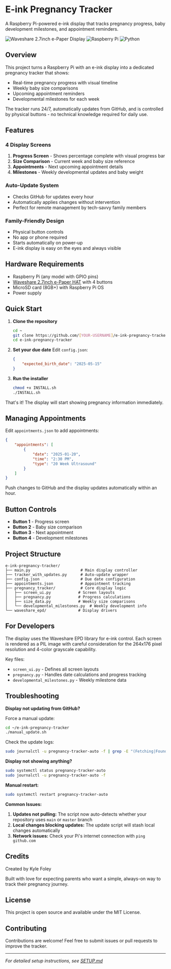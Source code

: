# E-ink Pregnancy Tracker

A Raspberry Pi-powered e-ink display that tracks pregnancy progress, baby development milestones, and appointment reminders.

![Waveshare 2.7inch e-Paper Display](https://img.shields.io/badge/Display-Waveshare%202.7inch-blue)
![Raspberry Pi](https://img.shields.io/badge/Platform-Raspberry%20Pi-red)
![Python](https://img.shields.io/badge/Language-Python%203-green)

## Overview

This project turns a Raspberry Pi with an e-ink display into a dedicated pregnancy tracker that shows:
- Real-time pregnancy progress with visual timeline
- Weekly baby size comparisons
- Upcoming appointment reminders
- Developmental milestones for each week

The tracker runs 24/7, automatically updates from GitHub, and is controlled by physical buttons - no technical knowledge required for daily use.

## Features

### 4 Display Screens
1. **Progress Screen** - Shows percentage complete with visual progress bar
2. **Size Comparison** - Current week and baby size reference
3. **Appointments** - Next upcoming appointment details
4. **Milestones** - Weekly developmental updates and baby weight

### Auto-Update System
- Checks GitHub for updates every hour
- Automatically applies changes without intervention
- Perfect for remote management by tech-savvy family members

### Family-Friendly Design
- Physical button controls
- No app or phone required
- Starts automatically on power-up
- E-ink display is easy on the eyes and always visible

## Hardware Requirements

- Raspberry Pi (any model with GPIO pins)
- [Waveshare 2.7inch e-Paper HAT](https://www.waveshare.com/2.7inch-e-paper-hat.htm) with 4 buttons
- MicroSD card (8GB+) with Raspberry Pi OS
- Power supply

## Quick Start

1. **Clone the repository**
   ```bash
   cd ~
   git clone https://github.com/[YOUR-USERNAME]/e-ink-pregnancy-tracker.git
   cd e-ink-pregnancy-tracker
   ```

2. **Set your due date**
   Edit `config.json`:
   ```json
   {
       "expected_birth_date": "2025-05-15"
   }
   ```

3. **Run the installer**
   ```bash
   chmod +x INSTALL.sh
   ./INSTALL.sh
   ```

That's it! The display will start showing pregnancy information immediately.

## Managing Appointments

Edit `appointments.json` to add appointments:
```json
{
    "appointments": [
        {
            "date": "2025-01-20",
            "time": "2:30 PM",
            "type": "20 Week Ultrasound"
        }
    ]
}
```

Push changes to GitHub and the display updates automatically within an hour.

## Button Controls

- **Button 1** - Progress screen
- **Button 2** - Baby size comparison
- **Button 3** - Next appointment
- **Button 4** - Development milestones

## Project Structure

```
e-ink-pregnancy-tracker/
├── main.py                      # Main display controller
├── tracker_with_updates.py      # Auto-update wrapper
├── config.json                  # Due date configuration
├── appointments.json            # Appointment tracking
├── pregnancy_tracker/           # Core display logic
│   ├── screen_ui.py            # Screen layouts
│   ├── pregnancy.py            # Progress calculations
│   ├── size_data.py            # Weekly size comparisons
│   └── developmental_milestones.py  # Weekly development info
└── waveshare_epd/              # Display drivers
```

## For Developers

The display uses the Waveshare EPD library for e-ink control. Each screen is rendered as a PIL image with careful consideration for the 264x176 pixel resolution and 4-color grayscale capability.

Key files:
- `screen_ui.py` - Defines all screen layouts
- `pregnancy.py` - Handles date calculations and progress tracking
- `developmental_milestones.py` - Weekly milestone data

## Troubleshooting

**Display not updating from GitHub?**

Force a manual update:
```bash
cd ~/e-ink-pregnancy-tracker
./manual_update.sh
```

Check the update logs:
```bash
sudo journalctl -u pregnancy-tracker-auto -f | grep -E "(Fetching|Found|Updates|branch)"
```

**Display not showing anything?**
```bash
sudo systemctl status pregnancy-tracker-auto
sudo journalctl -u pregnancy-tracker-auto -f
```

**Manual restart:**
```bash
sudo systemctl restart pregnancy-tracker-auto
```

**Common Issues:**

1. **Updates not pulling:** The script now auto-detects whether your repository uses `main` or `master` branch
2. **Local changes blocking updates:** The update script will stash local changes automatically
3. **Network issues:** Check your Pi's internet connection with `ping github.com`

## Credits

Created by Kyle Foley

Built with love for expecting parents who want a simple, always-on way to track their pregnancy journey.

## License

This project is open source and available under the MIT License.

## Contributing

Contributions are welcome! Feel free to submit issues or pull requests to improve the tracker.

---

*For detailed setup instructions, see [SETUP.md](SETUP.md)*